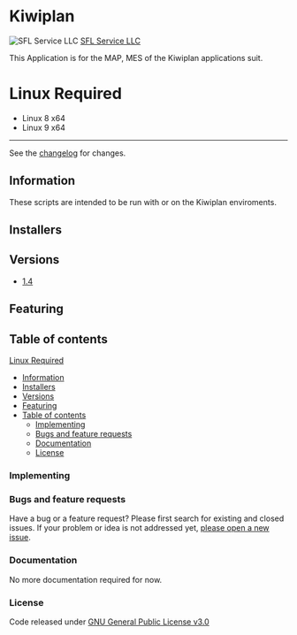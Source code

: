 # Kiwiplan

![SFL Service LLC](favicon.ico)
[SFL Service LLC](https://www.sflservicellc.com)

This Application is for the MAP, MES of the Kiwiplan applications suit.

# Linux Required

- Linux 8 x64
- Linux 9 x64

---------------------------------------

See the [changelog](CHANGELOG.md) for changes.

## Information

These scripts are intended to be run with or on the Kiwiplan enviroments. 

## Installers

## Versions

- [1.4](VERSION)

## Featuring

## Table of contents

 [Linux Required](#Linux-Required)
  - [Information](#information)
  - [Installers](#installers)
  - [Versions](#versions)
  - [Featuring](#featuring)
  - [Table of contents](#table-of-contents)
    - [Implementing](#implementing)
    - [Bugs and feature requests](#bugs-and-feature-requests)
    - [Documentation](#documentation)
    - [License](#license)

### Implementing

### Bugs and feature requests

Have a bug or a feature request? Please first search for existing and closed issues. If your problem or idea is not addressed yet, [please open a new issue](https://github.com/SFLServicesLLC/KSTool/issues/new).

### Documentation

No more documentation required for now.

### License

Code released under [GNU General Public License v3.0](LICENSE)
